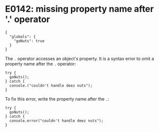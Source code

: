 # E0142: missing property name after '.' operator

```config-for-examples
{
  "globals": {
    "goNuts": true
  }
}
```

The `.` operator accesses an object's property. It is a syntax error to omit a
property name after the `.` operator:

    try {
      goNuts();
    } catch {
      console.("couldn't handle deez nuts");
    }

To fix this error, write the property name after the `.`:

    try {
      goNuts();
    } catch {
      console.error("couldn't handle deez nuts");
    }
